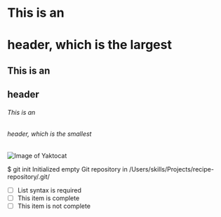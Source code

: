 # This is an <h1> header, which is the largest
## This is an <h2> header
###### This is an <h6> header, which is the smallest

  ![Image of Yaktocat](https://octodex.github.com/images/yaktocat.png)
  
  $ git init
Initialized empty Git repository in /Users/skills/Projects/recipe-repository/.git/
  
- [ ] List syntax is required
- [ ] This item is complete
- [ ] This item is not complete
